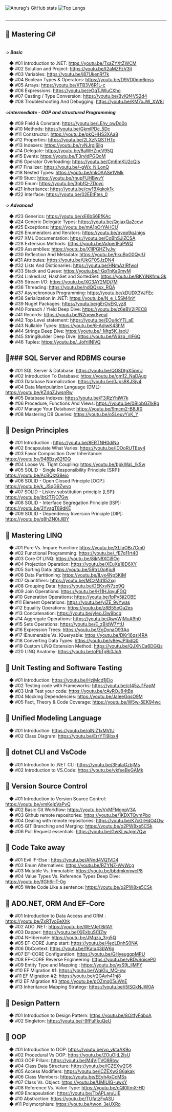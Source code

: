 ![Anurag's GitHub stats](https://github-readme-stats.vercel.app/api?username=metigator&show_icons=true&theme=transparent)
![Top Langs](https://github-readme-stats.vercel.app/api/top-langs/?username=metigator&hide_progress=true)
<br><br>
**** 
🚩 Mastering C#
---
<br>➩ ***Basic***<br><br>
 &nbsp;&nbsp;&nbsp;◆ #01 Introduction to .NET: https://youtu.be/TxaZYXtZWCM<br>
 &nbsp;&nbsp;&nbsp;◆ #02 Solution and Project: https://youtu.be/t2aMZFzV3jI<br>
 &nbsp;&nbsp;&nbsp;◆ #03 Variables: https://youtu.be/j87UkenRf7k<br>
 &nbsp;&nbsp;&nbsp;◆ #04 Boolean Types & Operators: https://youtu.be/D9VD0mn6mss<br>
 &nbsp;&nbsp;&nbsp;◆ #05 Arrays: https://youtu.be/XTB3V6R1L-c<br>
 &nbsp;&nbsp;&nbsp;◆ #06 Expressions: https://youtu.be/eOqTJWuCXho<br>
 &nbsp;&nbsp;&nbsp;◆ #07 Casting / Type Conversion: https://youtu.be/ByIQf4VS2d4<br>
 &nbsp;&nbsp;&nbsp;◆ #08 Troubleshooting And Debugging: https://youtu.be/KM7oJW_XW8I<br>
<br>➩***Intermediate - OOP and structured Programming***<br><br>
 &nbsp;&nbsp;&nbsp;◆ #09 Field & Constant: https://youtu.be/LEhv_owDo0o<br>
 &nbsp;&nbsp;&nbsp;◆ #10 Methods: https://youtu.be/GkmlPDc_5Dc<br>
 &nbsp;&nbsp;&nbsp;◆ #11 Constructor: https://youtu.be/pkQHHS3XAa8<br>
 &nbsp;&nbsp;&nbsp;◆ #12 Properties: https://youtu.be/2LXzNQSTHTc<br>
 &nbsp;&nbsp;&nbsp;◆ #13 Indexers: https://youtu.be/rvNJrgj6ilg<br>
 &nbsp;&nbsp;&nbsp;◆ #14 Delegate: https://youtu.be/8aWHZncV95Q<br>
 &nbsp;&nbsp;&nbsp;◆ #15 Events: https://youtu.be/F3ryldPGQoM<br>
 &nbsp;&nbsp;&nbsp;◆ #16 Operator Overloading: https://youtu.be/Cm6mKU2cQls<br>
 &nbsp;&nbsp;&nbsp;◆ #17 Finalizer: https://youtu.be/-gWx_NILonQ<br>
 &nbsp;&nbsp;&nbsp;◆ #18 Nested Types: https://youtu.be/mkOAASe1VMk<br>
 &nbsp;&nbsp;&nbsp;◆ #19 Stuct: https://youtu.be/rhupFUHBwvY<br>
 &nbsp;&nbsp;&nbsp;◆ #20 Enum: https://youtu.be/3pbfQ-ZDoyc<br>
 &nbsp;&nbsp;&nbsp;◆ #21 Inheritance: https://youtu.be/cw1BXqkok1k<br>
 &nbsp;&nbsp;&nbsp;◆ #22 Interface: https://youtu.be/02EEtFtes_0<br>
<br>➩ ***Advanced***<br><br>
 &nbsp;&nbsp;&nbsp;◆ #23 Generics: https://youtu.be/xE6bS6EfKAc<br>
 &nbsp;&nbsp;&nbsp;◆ #24 Generic Delegate Types: https://youtu.be/QgiaxQa2ccw<br>
 &nbsp;&nbsp;&nbsp;◆ #25 Exceptions: https://youtu.be/mA1pOrYAHCU<br>
 &nbsp;&nbsp;&nbsp;◆ #26 Enumerators and Iterators: https://youtu.be/qvqp9qJnigs<br>
 &nbsp;&nbsp;&nbsp;◆ #27 XML Documentation: https://youtu.be/CoBhSJiZCSA<br>
 &nbsp;&nbsp;&nbsp;◆ #28 Extension Methods: https://youtu.be/AdperlFqPWQ<br>
 &nbsp;&nbsp;&nbsp;◆ #29 Assemblies: https://youtu.be/X1IPGHZ1yJw<br>
 &nbsp;&nbsp;&nbsp;◆ #30 Reflection And Metadata: https://youtu.be/hkuBpG0QyrU<br>
 &nbsp;&nbsp;&nbsp;◆ #31 Attributes: https://youtu.be/UkGF0SJzDN4<br>
 &nbsp;&nbsp;&nbsp;◆ #32 Lists And Dictionaries: https://youtu.be/HNmAzIRfwoI<br>
 &nbsp;&nbsp;&nbsp;◆ #33 Stack and Queue: https://youtu.be/-GpTnKa0myM<br>
 &nbsp;&nbsp;&nbsp;◆ #34 LinkedList, HashSet and SortedSet: https://youtu.be/BKYiNKfmuGk<br>
 &nbsp;&nbsp;&nbsp;◆ #35 Stream I/O: https://youtu.be/XG3AY2MDj7M<br>
 &nbsp;&nbsp;&nbsp;◆ #36 Threading: https://youtu.be/ndQQssx_RQA<br>
 &nbsp;&nbsp;&nbsp;◆ #37 Asynchronous Programming: https://youtu.be/kDUDX3VJFEc<br>
 &nbsp;&nbsp;&nbsp;◆ #38 Serialization in .NET: https://youtu.be/N_e_L5SM4nY<br>
 &nbsp;&nbsp;&nbsp;◆ #39 Nuget Packages: https://youtu.be/gErOvEKLyz8<br>
 &nbsp;&nbsp;&nbsp;◆ #40 Foreach / Yield Deep Dive: https://youtu.be/z6eBV2iPEC8<br>
 &nbsp;&nbsp;&nbsp;◆ #41 Records: https://youtu.be/N2qewr8yeuI<br>
 &nbsp;&nbsp;&nbsp;◆ #42 Top Level statement: https://youtu.be/EOu4cYTj_aE<br>
 &nbsp;&nbsp;&nbsp;◆ #43 Nullable Types: https://youtu.be/6-AdjwK43hM<br>
 &nbsp;&nbsp;&nbsp;◆ #44 Strings Deep Dive: https://youtu.be/-Mtg5K_iaoU<br>
 &nbsp;&nbsp;&nbsp;◆ #45 StringBuilder Deep Dive: https://youtu.be/W6zq_rllF6Q<br>
 &nbsp;&nbsp;&nbsp;◆ #46 Tuples: https://youtu.be/_JofriINlVQ<br>
 

🚩### SQL Server and RDBMS course
---
 &nbsp;&nbsp;&nbsp;◆ #01 SQL Server & Database: https://youtu.be/QO8DtgX5pnU<br>
 &nbsp;&nbsp;&nbsp;◆ #02 Introduction To Database: https://youtu.be/gm12_NaDAug<br>
 &nbsp;&nbsp;&nbsp;◆ #03 Database Normalization: https://youtu.be/0Jps8KJSjy4<br>
 &nbsp;&nbsp;&nbsp;◆ #04 Data Manipulation Language (DML): https://youtu.be/KZdqZJwsnRw<br>
 &nbsp;&nbsp;&nbsp;◆ #05 Database Indexes: https://youtu.be/F3jRzYhjW7k<br>
 &nbsp;&nbsp;&nbsp;◆ #06 Procedure, Functions And Views: https://youtu.be/0BIobGZlkRg<br>
 &nbsp;&nbsp;&nbsp;◆ #07 Manage Your Database: https://youtu.be/9mcm2-B8Jf0<br>
 &nbsp;&nbsp;&nbsp;◆ #08 Mastering DB Queries: https://youtu.be/oSLeuvYxK_Y<br>

 
🚩 Design Principles
---
 &nbsp;&nbsp;&nbsp;◆ #01 Introduction : https://youtu.be/8ERTNH0diNo<br>
 &nbsp;&nbsp;&nbsp;◆ #02 Encapsulate What Varies: https://youtu.be/IDOoRUTEsy4<br>
 &nbsp;&nbsp;&nbsp;◆ #03 Favor Composition Over Inheritance: https://youtu.be/948Bzy82fDQ<br>
 &nbsp;&nbsp;&nbsp;◆ #04 Loose Vs. Tight Coupling: https://youtu.be/bpkWaL_lkSw<br>
 &nbsp;&nbsp;&nbsp;◆ #05 SOLID - Single Responsibility Principle [SRP]: https://youtu.be/AcBQlzG8eio<br>
 &nbsp;&nbsp;&nbsp;◆ #06 SOLID - Open Closed Principle [OCP]: https://youtu.be/k_JSqG9Zwvo<br>
 &nbsp;&nbsp;&nbsp;◆ #07 SOLID - Liskov substitution principle [LSP]: https://youtu.be/jbt2TFjO7Gw<br>
 &nbsp;&nbsp;&nbsp;◆ #08 SOLID - Interface Segregation Principle [ISP]: https://youtu.be/3YvagT89dKE<br>
 &nbsp;&nbsp;&nbsp;◆ #09 SOLID - Dependency Inversion Principle [DIP]: https://youtu.be/q8hZN0tJlBY<br>
 
🚩 Mastering LINQ
---
  &nbsp;&nbsp;&nbsp;◆ #01 Pure Vs. Impure Function: https://youtu.be/XLIqOBr7Cm0<br>
  &nbsp;&nbsp;&nbsp;◆ #02 Functional Programming: https://youtu.be/_fE7q11rt40<br>
  &nbsp;&nbsp;&nbsp;◆ #03 Core Of LINQ: https://youtu.be/8jkN8XCj9Og<br>
  &nbsp;&nbsp;&nbsp;◆ #04 Projection Operation: https://youtu.be/XEuXe18D6XY<br>
  &nbsp;&nbsp;&nbsp;◆ #05 Sorting Data: https://youtu.be/5RtrL0qKju8<br>
  &nbsp;&nbsp;&nbsp;◆ #06 Data Partitioning: https://youtu.be/ILyx4Np5KiM<br>
  &nbsp;&nbsp;&nbsp;◆ #07 Quantifiers: https://youtu.be/MCzMd1I52xg<br>
  &nbsp;&nbsp;&nbsp;◆ #08 Grouping Data: https://youtu.be/DEKxvN7zp9Q<br>
  &nbsp;&nbsp;&nbsp;◆ #09 Join Operations: https://youtu.be/H11HJqyuFGQ<br>
  &nbsp;&nbsp;&nbsp;◆ #10 Generation Operations: https://youtu.be/fpPv5ji2OBE<br>
  &nbsp;&nbsp;&nbsp;◆ #11 Element Operations: https://youtu.be/yiZE_9vYwas<br>
  &nbsp;&nbsp;&nbsp;◆ #12 Equality Operations: https://youtu.be/z8B55eOa2es<br>
  &nbsp;&nbsp;&nbsp;◆ #13 Concatenation: https://youtu.be/yIeoJ3w9bcg<br>
  &nbsp;&nbsp;&nbsp;◆ #14 Aggregate Operations: https://youtu.be/AwvWjMuA9h0<br>
  &nbsp;&nbsp;&nbsp;◆ #15 Sets Operations: https://youtu.be/E_zBIdW7YtU<br>
  &nbsp;&nbsp;&nbsp;◆ #16 Expression Trees: https://youtu.be/ZgDxnaO93Ao<br>
  &nbsp;&nbsp;&nbsp;◆ #17 IEnumerable Vs. IQueryable: https://youtu.be/DKr16qsi4RA<br>
  &nbsp;&nbsp;&nbsp;◆ #18 Converting Data Types: https://youtu.be/v8eyJPIbdQ0 <br>
  &nbsp;&nbsp;&nbsp;◆ #19 Custom LINQ Extension Method: https://youtu.be/QJXNCa6DGQs<br>
  &nbsp;&nbsp;&nbsp;◆ #20 LINQ Anatomy: https://youtu.be/oPbTgRi0JoA<br>
  
🚩 Unit Testing and Software Testing
---
 &nbsp;&nbsp;&nbsp;◆ #01 Introduction: https://youtu.be/HzjMcd1jEio<br>
 &nbsp;&nbsp;&nbsp;◆ #02 Testing code with Frameworks: https://youtu.be/cI45zJ1FapM<br>
 &nbsp;&nbsp;&nbsp;◆ #03 Unit Test your code: https://youtu.be/cAyROJ84tBs<br>
 &nbsp;&nbsp;&nbsp;◆ #04 Mocking Dependencies: https://youtu.be/JaIeeGqsO9M<br>
 &nbsp;&nbsp;&nbsp;◆ #05 Fact, Theory & Code Coverage:  https://youtu.be/W5w-5EK94wc<br>
 
🚩 Unified Modeling Language
---
 &nbsp;&nbsp;&nbsp;◆ #01 Introduction: https://youtu.be/qlNlZ1xMVtU<br>
 &nbsp;&nbsp;&nbsp;◆ #02 Class Diagram: https://youtu.be/ErrYTi9ibx4 <br>
 

🚩 dotnet CLI and VsCode
---
 &nbsp;&nbsp;&nbsp;◆ #01 Introduction to .NET CLI: https://youtu.be/3FaIaGzbjMs<br>
 &nbsp;&nbsp;&nbsp;◆ #02 Introduction to VS.Code: https://youtu.be/ykfeeBeGAMk<br>
 
🚩 Version Source Control
---
 &nbsp;&nbsp;&nbsp;◆ #01 Introduction to Version Source Control: https://youtu.be/vmKeIpVaPvQ<br>
 &nbsp;&nbsp;&nbsp;◆ #02 Basic Git Workflow: https://youtu.be/VxMFMgnpV3A<br>
 &nbsp;&nbsp;&nbsp;◆ #03 Github remote repositories: https://youtu.be/1KDXTQvmPbo<br>
 &nbsp;&nbsp;&nbsp;◆ #04 Dealing with remote repositories: https://youtu.be/K7cGrHdO4Ow<br>
 &nbsp;&nbsp;&nbsp;◆ #05 GIT Branching and Merging: https://youtu.be/o2PW8xe5CSk<br>
 &nbsp;&nbsp;&nbsp;◆ #06 Pull Request essentials: https://youtu.be/GwKLwJgm7Qw<br>
 
🚩 Code Take away
 ---
 &nbsp;&nbsp;&nbsp;◆ #01 Evil IF-Else : https://youtu.be/ANnd4VQ1VD4<br>
 &nbsp;&nbsp;&nbsp;◆ #02 Enum Alternatives: https://youtu.be/RZYNZ-WvWcg<br>
 &nbsp;&nbsp;&nbsp;◆ #03 Mutable Vs. Immutable: https://youtu.be/bbdmknnwcP8<br>
 &nbsp;&nbsp;&nbsp;◆ #04 Value Types Vs. Reference Types Deep Dive: https://youtu.be/lfGh6r-T-0g<br>
 &nbsp;&nbsp;&nbsp;◆ #05 Write Code Like a sentence: https://youtu.be/o2PW8xe5CSk <br>

🚩 ADO.NET, ORM And EF-Core
 ---
 &nbsp;&nbsp;&nbsp;◆ #01 Introduction to Data Access and ORM : https://youtu.be/ZxRTyoEeXhk<br>
 &nbsp;&nbsp;&nbsp;◆ #02 ADO .NET: https://youtu.be/WEVJeTBifAY<br>
 &nbsp;&nbsp;&nbsp;◆ #03 Dapper: https://youtu.be/XjExbuSCIZw<br>
 &nbsp;&nbsp;&nbsp;◆ #04 NHibernate: https://youtu.be/JMqza_3rg5Q<br>
 &nbsp;&nbsp;&nbsp;◆ #05 EF-CORE Jump start: https://youtu.be/4edLDnhS0NA<br>
 &nbsp;&nbsp;&nbsp;◆ #06 DbContext: https://youtu.be/fKaIu43bW6g<br>
 &nbsp;&nbsp;&nbsp;◆ #07 EF-CORE Configuration: https://youtu.be/GHyeugqpMPU<br>
 &nbsp;&nbsp;&nbsp;◆ #08 EF-CORE Reverse Engineering: https://youtu.be/vBDvSqiseP0<br>
 &nbsp;&nbsp;&nbsp;◆ #09 Entity Type and Mapping : https://youtu.be/vsS9j_ljMFY<br>
 &nbsp;&nbsp;&nbsp;◆ #10 EF Migration #1: https://youtu.be/WqiGu_MQ-xw<br>
 &nbsp;&nbsp;&nbsp;◆ #11 EF Migration #2: https://youtu.be/r2GAvh41hj8<br>
 &nbsp;&nbsp;&nbsp;◆ #12 EF Migration #3 https://youtu.be/pOZmq05uWnE<br>
 &nbsp;&nbsp;&nbsp;◆ #13 Inheritance Mapping Strategy: https://youtu.be/i5lSGkNJW0A<br>
 
🚩 Design Pattern
 ---
 &nbsp;&nbsp;&nbsp;◆ #01 Introduction to Design Pattern: https://youtu.be/8OitfyFqboA<br>
 &nbsp;&nbsp;&nbsp;◆ #02 Singleton: https://youtu.be/-9fFuFkuQeU<br>

🚩 OOP 
 ---
 &nbsp;&nbsp;&nbsp;◆ #01 Introduction to OOP: https://youtu.be/vo_vktaAK9o<br>
 &nbsp;&nbsp;&nbsp;◆ #02 Procedural Vs OOP: https://youtu.be/ZOuOltL2IsU<br>
 &nbsp;&nbsp;&nbsp;◆ #03 OOP Pillars: https://youtu.be/M4VjTVO8Rbw<br>
 &nbsp;&nbsp;&nbsp;◆ #04 Class Data Structure: https://youtu.be/iCZEXw2G6<br>
 &nbsp;&nbsp;&nbsp;◆ #05 Access Modifiers: https://youtu.be/iCZEXw2G6akak<br>
 &nbsp;&nbsp;&nbsp;◆ #06 Class Members: https://youtu.be/EEyh4xCcMSs<br>
 &nbsp;&nbsp;&nbsp;◆ #07 Class Vs. Object: https://youtu.be/UMIUlG-uwxY<br>
 &nbsp;&nbsp;&nbsp;◆ #08 Reference Vs. Value Type: https://youtu.be/oQI0ItmX-H0<br>
 &nbsp;&nbsp;&nbsp;◆ #09 Encapsulation: https://youtu.be/TbAPLaruUjE<br>
 &nbsp;&nbsp;&nbsp;◆ #10 Abstraction: https://youtu.be/TUfatzFvASU<br>
 &nbsp;&nbsp;&nbsp;◆ #11 Polymorphism: https://youtu.be/twon_3eUXRo<br>



